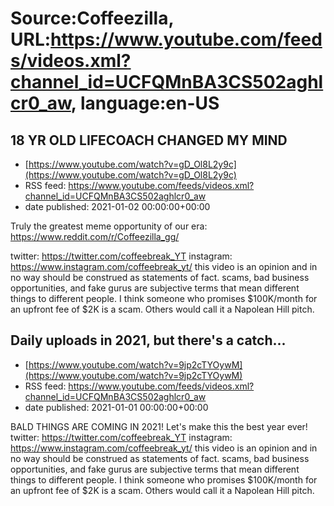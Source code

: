 # Source:Coffeezilla, URL:https://www.youtube.com/feeds/videos.xml?channel_id=UCFQMnBA3CS502aghlcr0_aw, language:en-US

## 18 YR OLD LIFECOACH CHANGED MY MIND
 - [https://www.youtube.com/watch?v=gD_Ol8L2y9c](https://www.youtube.com/watch?v=gD_Ol8L2y9c)
 - RSS feed: https://www.youtube.com/feeds/videos.xml?channel_id=UCFQMnBA3CS502aghlcr0_aw
 - date published: 2021-01-02 00:00:00+00:00

Truly the greatest meme opportunity of our era: https://www.reddit.com/r/Coffeezilla_gg/

twitter: https://twitter.com/coffeebreak_YT
instagram: https://www.instagram.com/coffeebreak_yt/
this video is an opinion and in no way should be construed as statements of fact. scams, bad business opportunities, and fake gurus are subjective terms that mean different things to different people. I think someone who promises $100K/month for an upfront fee of $2K is a scam. Others would call it a Napolean Hill pitch.

## Daily uploads in 2021, but there's a catch...
 - [https://www.youtube.com/watch?v=9jp2cTYOywM](https://www.youtube.com/watch?v=9jp2cTYOywM)
 - RSS feed: https://www.youtube.com/feeds/videos.xml?channel_id=UCFQMnBA3CS502aghlcr0_aw
 - date published: 2021-01-01 00:00:00+00:00

BALD THINGS ARE COMING IN 2021! Let's make this the best year ever!
twitter: https://twitter.com/coffeebreak_YT
instagram: https://www.instagram.com/coffeebreak_yt/
this video is an opinion and in no way should be construed as statements of fact. scams, bad business opportunities, and fake gurus are subjective terms that mean different things to different people. I think someone who promises $100K/month for an upfront fee of $2K is a scam. Others would call it a Napolean Hill pitch.

